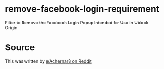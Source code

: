 # remove-facebook-login-requirement
Filter to Remove the Facebook Login Popup
Intended for Use in Ublock Origin

# Source
This was written by [u/AchernarB on Reddit](https://www.reddit.com/r/uBlockOrigin/comments/1g6ptm4/comment/ltxi5ti/)
